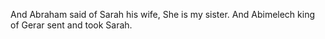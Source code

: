 And Abraham said of Sarah his wife, She is my sister. And Abimelech king of Gerar sent and took Sarah.
